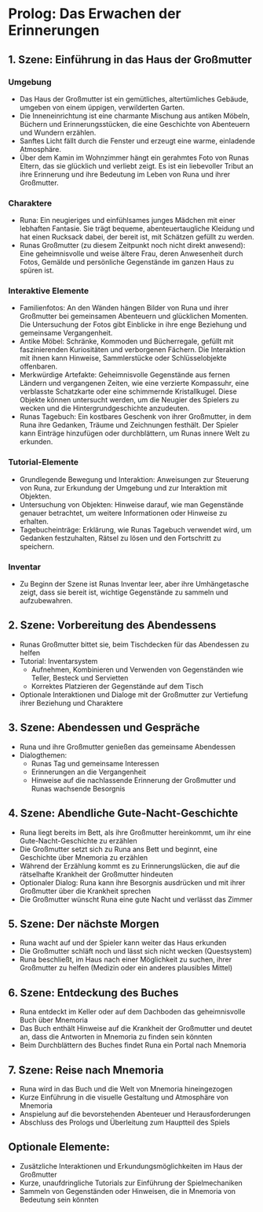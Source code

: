 # Prolog: Das Erwachen der Erinnerungen

## 1. Szene: Einführung in das Haus der Großmutter

### Umgebung
- Das Haus der Großmutter ist ein gemütliches, altertümliches Gebäude, umgeben von einem üppigen, verwilderten Garten.
- Die Inneneinrichtung ist eine charmante Mischung aus antiken Möbeln, Büchern und Erinnerungsstücken, die eine Geschichte von Abenteuern und Wundern erzählen.
- Sanftes Licht fällt durch die Fenster und erzeugt eine warme, einladende Atmosphäre.
- Über dem Kamin im Wohnzimmer hängt ein gerahmtes Foto von Runas Eltern, das sie glücklich und verliebt zeigt. Es ist ein liebevoller Tribut an ihre Erinnerung und ihre Bedeutung im Leben von Runa und ihrer Großmutter.

### Charaktere
- Runa: Ein neugieriges und einfühlsames junges Mädchen mit einer lebhaften Fantasie. Sie trägt bequeme, abenteuertaugliche Kleidung und hat einen Rucksack dabei, der bereit ist, mit Schätzen gefüllt zu werden.
- Runas Großmutter (zu diesem Zeitpunkt noch nicht direkt anwesend): Eine geheimnisvolle und weise ältere Frau, deren Anwesenheit durch Fotos, Gemälde und persönliche Gegenstände im ganzen Haus zu spüren ist.

### Interaktive Elemente
- Familienfotos: An den Wänden hängen Bilder von Runa und ihrer Großmutter bei gemeinsamen Abenteuern und glücklichen Momenten. Die Untersuchung der Fotos gibt Einblicke in ihre enge Beziehung und gemeinsame Vergangenheit.
- Antike Möbel: Schränke, Kommoden und Bücherregale, gefüllt mit faszinierenden Kuriositäten und verborgenen Fächern. Die Interaktion mit ihnen kann Hinweise, Sammlerstücke oder Schlüsselobjekte offenbaren.
- Merkwürdige Artefakte: Geheimnisvolle Gegenstände aus fernen Ländern und vergangenen Zeiten, wie eine verzierte Kompassuhr, eine verblasste Schatzkarte oder eine schimmernde Kristallkugel. Diese Objekte können untersucht werden, um die Neugier des Spielers zu wecken und die Hintergrundgeschichte anzudeuten.
- Runas Tagebuch: Ein kostbares Geschenk von ihrer Großmutter, in dem Runa ihre Gedanken, Träume und Zeichnungen festhält. Der Spieler kann Einträge hinzufügen oder durchblättern, um Runas innere Welt zu erkunden.

### Tutorial-Elemente
- Grundlegende Bewegung und Interaktion: Anweisungen zur Steuerung von Runa, zur Erkundung der Umgebung und zur Interaktion mit Objekten.
- Untersuchung von Objekten: Hinweise darauf, wie man Gegenstände genauer betrachtet, um weitere Informationen oder Hinweise zu erhalten.
- Tagebucheinträge: Erklärung, wie Runas Tagebuch verwendet wird, um Gedanken festzuhalten, Rätsel zu lösen und den Fortschritt zu speichern.

### Inventar
- Zu Beginn der Szene ist Runas Inventar leer, aber ihre Umhängetasche zeigt, dass sie bereit ist, wichtige Gegenstände zu sammeln und aufzubewahren.

## 2. Szene: Vorbereitung des Abendessens
- Runas Großmutter bittet sie, beim Tischdecken für das Abendessen zu helfen
- Tutorial: Inventarsystem
  - Aufnehmen, Kombinieren und Verwenden von Gegenständen wie Teller, Besteck und Servietten
  - Korrektes Platzieren der Gegenstände auf dem Tisch
- Optionale Interaktionen und Dialoge mit der Großmutter zur Vertiefung ihrer Beziehung und Charaktere

## 3. Szene: Abendessen und Gespräche
- Runa und ihre Großmutter genießen das gemeinsame Abendessen
- Dialogthemen:
  - Runas Tag und gemeinsame Interessen
  - Erinnerungen an die Vergangenheit
  - Hinweise auf die nachlassende Erinnerung der Großmutter und Runas wachsende Besorgnis

## 4. Szene: Abendliche Gute-Nacht-Geschichte
- Runa liegt bereits im Bett, als ihre Großmutter hereinkommt, um ihr eine Gute-Nacht-Geschichte zu erzählen
- Die Großmutter setzt sich zu Runa ans Bett und beginnt, eine Geschichte über Mnemoria zu erzählen
- Während der Erzählung kommt es zu Erinnerungslücken, die auf die rätselhafte Krankheit der Großmutter hindeuten
- Optionaler Dialog: Runa kann ihre Besorgnis ausdrücken und mit ihrer Großmutter über die Krankheit sprechen
- Die Großmutter wünscht Runa eine gute Nacht und verlässt das Zimmer

## 5. Szene: Der nächste Morgen
- Runa wacht auf und der Spieler kann weiter das Haus erkunden
- Die Großmutter schläft noch und lässt sich nicht wecken (Questsystem)
- Runa beschließt, im Haus nach einer Möglichkeit zu suchen, ihrer Großmutter zu helfen (Medizin oder ein anderes plausibles Mittel)

## 6. Szene: Entdeckung des Buches
- Runa entdeckt im Keller oder auf dem Dachboden das geheimnisvolle Buch über Mnemoria
- Das Buch enthält Hinweise auf die Krankheit der Großmutter und deutet an, dass die Antworten in Mnemoria zu finden sein könnten
- Beim Durchblättern des Buches findet Runa ein Portal nach Mnemoria

## 7. Szene: Reise nach Mnemoria
- Runa wird in das Buch und die Welt von Mnemoria hineingezogen
- Kurze Einführung in die visuelle Gestaltung und Atmosphäre von Mnemoria
- Anspielung auf die bevorstehenden Abenteuer und Herausforderungen
- Abschluss des Prologs und Überleitung zum Hauptteil des Spiels

## Optionale Elemente:
- Zusätzliche Interaktionen und Erkundungsmöglichkeiten im Haus der Großmutter
- Kurze, unaufdringliche Tutorials zur Einführung der Spielmechaniken
- Sammeln von Gegenständen oder Hinweisen, die in Mnemoria von Bedeutung sein könnten